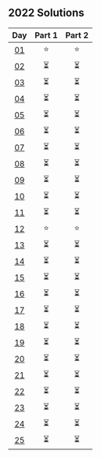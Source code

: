 ## 2022 Solutions

|              Day              | Part 1 | Part 2 |
| :---------------------------: | :----: | :----: |
| [01](day_01/day_01_solver.ts) |   ⭐   |   ⭐   |
|         [02](day_02/)         |   ⏳   |   ⏳   |
|         [03](day_03/)         |   ⏳   |   ⏳   |
|         [04](day_04/)         |   ⏳   |   ⏳   |
|         [05](day_05/)         |   ⏳   |   ⏳   |
|         [06](day_06/)         |   ⏳   |   ⏳   |
|         [07](day_07/)         |   ⏳   |   ⏳   |
|         [08](day_08/)         |   ⏳   |   ⏳   |
|         [09](day_09/)         |   ⏳   |   ⏳   |
|         [10](day_10/)         |   ⏳   |   ⏳   |
|         [11](day_11/)         |   ⏳   |   ⏳   |
| [12](day_12/day_12_solver.ts) |   ⭐   |   ⭐   |
|         [13](day_13/)         |   ⏳   |   ⏳   |
|         [14](day_14/)         |   ⏳   |   ⏳   |
|         [15](day_15/)         |   ⏳   |   ⏳   |
|         [16](day_16/)         |   ⏳   |   ⏳   |
|         [17](day_16/)         |   ⏳   |   ⏳   |
|         [18](day_18/)         |   ⏳   |   ⏳   |
|         [19](day_19/)         |   ⏳   |   ⏳   |
|         [20](day_20/)         |   ⏳   |   ⏳   |
|         [21](day_21/)         |   ⏳   |   ⏳   |
|         [22](day_22/)         |   ⏳   |   ⏳   |
|         [23](day_23/)         |   ⏳   |   ⏳   |
|         [24](day_24/)         |   ⏳   |   ⏳   |
|         [25](day_25/)         |   ⏳   |   ⏳   |
